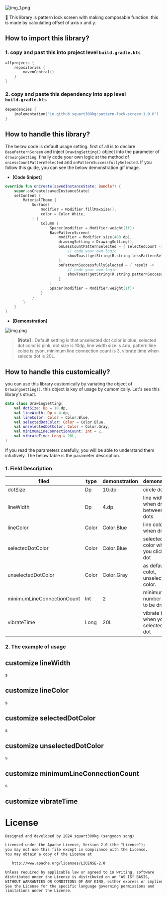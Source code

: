 ![img_1.png](banner.png)

🌻 This library is pattern lock screen with making composable function. this is made by calculating offset of axis x and y.

## How to import this library?
### 1. copy and past this  into project level `build.gradle.kts`
```kotlin
allprojects {
    repositories {
        mavenCentral()
    }
}
```
### 2. copy and paste this dependency into app level `build.gradle.kts`
```kotlin
dependencies {
    implementation("io.github.squart300kg:pattern-lock-screen:1.0.0")
}
```

## How to handle this library?
The below code is default usage setting. first of all is to declare ```BasePatternScreen``` and inject ```DrawingSetting()``` object into the parameter of ```drawingSetting```. finally code your own logic at the method of ```onLessCountPatternSelected``` and ```onPatternSuccessfullySelected```. If you follow this guide, you can see the below demonstration gif image.

- **[Code Snipet]**
```kotlin
override fun onCreate(savedInstanceState: Bundle?) {
    super.onCreate(savedInstanceState)
    setContent {
        MaterialTheme {
            Surface(
                modifier = Modifier.fillMaxSize(),
                color = Color.White,
            ) {
                Column {
                    Spacer(modifier = Modifier.weight(1f))
                    BasePatternScreen(
                        modifier = Modifier.size(400.dp),
                        drawingSetting = DrawingSetting(),
                        onLessCountPatternSelected = { selectedCount ->
                            // code your own logic
                            showToast(getString(R.string.lessPatternSelectedGuide, selectedCount))
                        },
                        onPatternSuccessfullySelected = { result ->
                            // code your own logic
                            showToast(getString(R.string.patternSuccessfullySelectedGuide, result))
                        }
                    )
                    Spacer(modifier = Modifier.weight(1f))
                }
            }
        }
    }
}
```

- **[Demonstration]**

![img.png](default.gif)

> **[Note]** : Default setting is that unselected dot color is blue, selected dot color is pink, dot size is 10dp, line width size is 4dp, pattern line coloe is cyon, minimum line connection count is 3, vibrate time when selecte dot is 20L.

## How to handle this customically?
you can use this library customically by variating the object of `DrawingSetting()`. this object is key of usage by cumomically. Let's see this library's struct.
```kotlin
data class DrawingSetting(
    val dotSize: Dp = 10.dp,
    val lineWidth: Dp = 4.dp,
    val lineColor: Color = Color.Blue,
    val selectedDotColor: Color = Color.Blue,
    val unselectedDotColor: Color = Color.Gray,
    val minimumLineConnectionCount: Int = 2,
    val vibrateTime: Long = 20L,
)
```
If you read the parameters carefully, you will be able to understand them intuitively. The below table is the parameter description.
### 1. Field Description

| filed | type | demonstration |demonstration |
|-------|---------------|---------------|--------------|
|dotSize| Dp |10.dp|circle dot size|
|lineWidth|Dp|4.dp|line width when drawing between circle dots|
|lineColor|Color|Color.Blue|line color when drawing|
|selectedDotColor|Color|Color.Blue|selected dot color when you click the dot|
|unselectedDotColor|Color|Color.Gray|as default dot colot, unselected dot color.|
|minimumLineConnectionCount|Int|2|minimum number of line to be drawn|
|vibrateTime|Long|20L|vibrate time when you selected circle dot |

### 2. The example of usage
## customize lineWidth
s
## customize lineColor
s
## customize selectedDotColor
s
## customize unselectedDotColor
s
## customize minimumLineConnectionCount
s
## customize vibrateTime
# License
```xml
Designed and developed by 2024 squart300kg (sangyoon song)

Licensed under the Apache License, Version 2.0 (the "License");
you may not use this file except in compliance with the License.
You may obtain a copy of the License at

   http://www.apache.org/licenses/LICENSE-2.0

Unless required by applicable law or agreed to in writing, software
distributed under the License is distributed on an "AS IS" BASIS,
WITHOUT WARRANTIES OR CONDITIONS OF ANY KIND, either express or implied.
See the License for the specific language governing permissions and
limitations under the License.